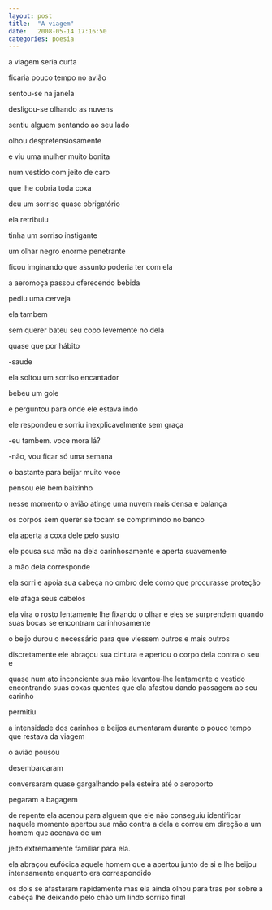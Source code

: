 ```yaml
---
layout: post
title:  "A viagem"
date:   2008-05-14 17:16:50
categories: poesia
---
```


a viagem seria curta

ficaria pouco tempo no avião

sentou-se na janela

desligou-se olhando as nuvens

sentiu alguem sentando ao seu lado

olhou despretensiosamente

e viu uma mulher muito bonita

num vestido com jeito de caro

que lhe cobria toda coxa

deu um sorriso quase obrigatório

ela retribuiu

tinha um sorriso instigante

um olhar negro enorme penetrante

ficou imginando que assunto poderia ter com ela

a aeromoça passou oferecendo bebida

pediu uma cerveja

ela tambem

sem querer bateu seu copo levemente no dela

quase que por hábito

-saude

ela soltou um sorriso encantador

bebeu um gole

e perguntou para onde ele estava indo

ele respondeu e sorriu inexplicavelmente sem graça

-eu tambem. voce mora lá?

-não, vou ficar só uma semana

o bastante para beijar muito voce

pensou ele bem baixinho

nesse momento o avião atinge uma nuvem mais densa e balança

os corpos sem querer se tocam se comprimindo no banco

ela aperta a coxa dele pelo susto

ele pousa sua mão na dela carinhosamente e aperta suavemente

a mão dela corresponde

ela sorri e apoia sua cabeça no ombro dele como que procurasse proteção

ele afaga seus cabelos

ela vira o rosto lentamente lhe fixando o olhar e eles se surprendem quando suas bocas se encontram carinhosamente

o beijo durou o necessário para que viessem outros e mais outros

discretamente ele abraçou sua cintura e apertou o corpo dela contra o seu e

quase num ato inconciente sua mão levantou-lhe lentamente o vestido encontrando suas coxas quentes que ela afastou dando passagem ao seu carinho

permitiu

a intensidade dos carinhos e beijos aumentaram durante o pouco tempo que restava da viagem

o avião pousou

desembarcaram

conversaram quase gargalhando pela esteira até o aeroporto

pegaram a bagagem

de repente ela acenou para alguem que ele não conseguiu identificar naquele momento apertou sua mão contra a dela e correu em direção a um homem que acenava de um 

jeito extremamente familiar para ela.

ela abraçou eufócica aquele homem que a apertou junto de si e lhe beijou intensamente enquanto era correspondido

os dois se afastaram rapidamente mas ela ainda olhou para tras por sobre a cabeça lhe deixando pelo chão um lindo sorriso final